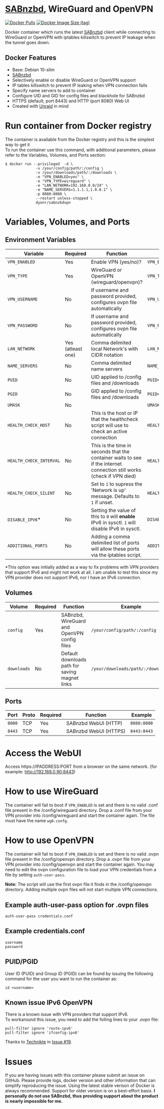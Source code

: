 # [SABnzbd](https://github.com/sabnzbd/sabnzbd), WireGuard and OpenVPN
[![Docker Pulls](https://img.shields.io/docker/pulls/dyonr/sabnzbdvpn)](https://hub.docker.com/r/dyonr/sabnzbdvpn)
[![Docker Image Size (tag)](https://img.shields.io/docker/image-size/dyonr/sabnzbdvpn/latest)](https://hub.docker.com/r/dyonr/sabnzbdvpn)

Docker container which runs the latest [SABnzbd](https://github.com/sabnzbd/SABnzbd) client while connecting to WireGuard or OpenVPN with iptables killswitch to prevent IP leakage when the tunnel goes down.

## Docker Features
* Base: Debian 10-slim
* [SABnzbd](https://github.com/sabnzbd/sabnzbd)
* Selectively enable or disable WireGuard or OpenVPN support
* IP tables killswitch to prevent IP leaking when VPN connection fails
* Specify name servers to add to container
* Configure UID and GID for config files and blackhole for SABnzbd
* HTTPS (default, port 8443) and HTTP (port 8080) Web UI
* Created with [Unraid](https://unraid.net/) in mind

# Run container from Docker registry
The container is available from the Docker registry and this is the simplest way to get it  
To run the container use this command, with additional parameters, please refer to the Variables, Volumes, and Ports section:

```
$ docker run --privileged  -d \
              -v /your/config/path/:/config \
              -v /your/downloads/path/:/downloads \
              -e "VPN_ENABLED=yes" \
              -e "VPN_TYPE=wireguard" \
              -e "LAN_NETWORK=192.168.0.0/24" \
              -e "NAME_SERVERS=1.1.1.1,1.0.0.1" \
              -p 8080:8080 \
              --restart unless-stopped \
              dyonr/sabnzbdvpn
```

# Variables, Volumes, and Ports
## Environment Variables
| Variable | Required | Function | Example | Default |
|----------|----------|----------|----------|----------|
|`VPN_ENABLED`| Yes | Enable VPN (yes/no)?|`VPN_ENABLED=yes`|`yes`|
|`VPN_TYPE`| Yes | WireGuard or OpenVPN (wireguard/openvpn)?|`VPN_TYPE=wireguard`|`openvpn`|
|`VPN_USERNAME`| No | If username and password provided, configures ovpn file automatically |`VPN_USERNAME=ad8f64c02a2de`||
|`VPN_PASSWORD`| No | If username and password provided, configures ovpn file automatically |`VPN_PASSWORD=ac98df79ed7fb`||
|`LAN_NETWORK`| Yes (atleast one) | Comma delimited local Network's with CIDR notation |`LAN_NETWORK=192.168.0.0/24,10.10.0.0/24`||
|`NAME_SERVERS`| No | Comma delimited name servers |`NAME_SERVERS=1.1.1.1,1.0.0.1`|`1.1.1.1,1.0.0.1`|
|`PUID`| No | UID applied to /config files and /downloads |`PUID=99`|`99`|
|`PGID`| No | GID applied to /config files and /downloads |`PGID=100`|`100`|
|`UMASK`| No | |`UMASK=002`|`002`|
|`HEALTH_CHECK_HOST`| No |This is the host or IP that the healthcheck script will use to check an active connection|`HEALTH_CHECK_HOST=one.one.one.one`|`one.one.one.one`|
|`HEALTH_CHECK_INTERVAL`| No |This is the time in seconds that the container waits to see if the internet connection still works (check if VPN died)|`HEALTH_CHECK_INTERVAL=300`|`300`|
|`HEALTH_CHECK_SILENT`| No |Set to `1` to supress the 'Network is up' message. Defaults to `1` if unset.|`HEALTH_CHECK_SILENT=1`|`1`|
|`DISABLE_IPV6`\*| No |Setting the value of this to `0` will **enable** IPv6 in sysctl. `1` will disable IPv6 in sysctl.|`DISABLE_IPV6=1`|`1`|
|`ADDITIONAL_PORTS`| No |Adding a comma delimited list of ports will allow these ports via the iptables script.|`ADDITIONAL_PORTS=1234,8112`||

\*This option was initially added as a way to fix problems with VPN providers that support IPv6 and might not work at all. I am unable to test this since my VPN provider does not support IPv6, nor I have an IPv6 connection.


## Volumes
| Volume | Required | Function | Example |
|----------|----------|----------|----------|
| `config` | Yes | SABnzbd, WireGuard and OpenVPN config files | `/your/config/path/:/config`|
| `downloads` | No | Default downloads path for saving magnet links | `/your/downloads/path/:/downloads`|

## Ports
| Port | Proto | Required | Function | Example |
|----------|----------|----------|----------|----------|
| `8080` | TCP | Yes | SABnzbd WebUI (HTTP) | `8080:8080`|
| `8443` | TCP | Yes | SABnzbd WebUI (HTTPS) | `8443:8443`|

# Access the WebUI
Access https://IPADDRESS:PORT from a browser on the same network. (for example: http://192.168.0.90:8443)


# How to use WireGuard 
The container will fail to boot if `VPN_ENABLED` is set and there is no valid .conf file present in the /config/wireguard directory. Drop a .conf file from your VPN provider into /config/wireguard and start the container again. The file must have the name `wg0.confg`. 

# How to use OpenVPN
The container will fail to boot if `VPN_ENABLED` is set and there is no valid .ovpn file present in the /config/openvpn directory. Drop a .ovpn file from your VPN provider into /config/openvpn and start the container again. You may need to edit the ovpn configuration file to load your VPN credentials from a file by setting `auth-user-pass`.

**Note:** The script will use the first ovpn file it finds in the /config/openvpn directory. Adding multiple ovpn files will not start multiple VPN connections.

## Example auth-user-pass option for .ovpn files
`auth-user-pass credentials.conf`

## Example credentials.conf
```
username
password
```

## PUID/PGID
User ID (PUID) and Group ID (PGID) can be found by issuing the following command for the user you want to run the container as:

```
id <username>
```

## Known issue IPv6 OpenVPN
There is a known issue with VPN providers that support IPv6.  
To workaround this issue, you need to add the folling lines to your .ovpn file:
```
pull-filter ignore 'route-ipv6'
pull-filter ignore 'ifconfig-ipv6'
```
Thanks to [Technikte](https://github.com/Technikte) in [Issue #19](https://github.com/DyonR/docker-Jackettvpn/issues/19).

# Issues
If you are having issues with this container please submit an issue on GitHub.
Please provide logs, docker version and other information that can simplify reproducing the issue.
Using the latest stable verison of Docker is always recommended. Support for older version is on a best-effort basis.
**I personally do not use SABnzbd, thus providing support about the product is nearly impossible for me.**
